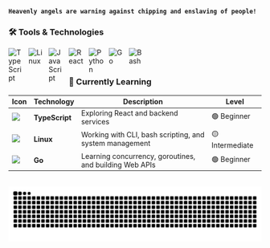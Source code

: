 **`Heavenly angels are warning against chipping and enslaving of people!`**

### 🛠️ Tools & Technologies

<img align="left" alt="TypeScript" width="30px" style="padding-right:10px;" src="https://cdn.jsdelivr.net/gh/devicons/devicon/icons/typescript/typescript-plain.svg" />
<img align="left" alt="Linux" width="30px" style="padding-right:10px;" src="https://cdn.jsdelivr.net/gh/devicons/devicon/icons/linux/linux-original.svg" />
<img align="left" alt="JavaScript" width="30px" style="padding-right:10px;" src="https://cdn.jsdelivr.net/gh/devicons/devicon/icons/javascript/javascript-plain.svg" />
<img align="left" alt="React" width="30px" style="padding-right:10px;" src="https://cdn.jsdelivr.net/gh/devicons/devicon/icons/react/react-original.svg" />
<img align="left" alt="Python" width="30px" style="padding-right:10px;" src="https://cdn.jsdelivr.net/gh/devicons/devicon/icons/python/python-plain.svg" />
<img align="left" alt="Go" width="30px" style="padding-right:10px;" src="https://cdn.jsdelivr.net/gh/devicons/devicon/icons/go/go-original.svg" />
<img align="left" alt="Bash" width="30px" style="padding-right:10px;" src="https://cdn.jsdelivr.net/gh/devicons/devicon/icons/bash/bash-original.svg" />

<br />
<br />

### 📘 Currently Learning

| Icon | Technology | Description | Level |
|------|------------|-------------|--------|
| <img src="https://cdn.jsdelivr.net/gh/devicons/devicon/icons/typescript/typescript-plain.svg" width="25px" /> | **TypeScript** | Exploring React and backend services | 🟢 Beginner |
| <img src="https://cdn.jsdelivr.net/gh/devicons/devicon/icons/linux/linux-original.svg" width="25px" /> | **Linux** | Working with CLI, bash scripting, and system management | 🟡 Intermediate |
| <img src="https://cdn.jsdelivr.net/gh/devicons/devicon/icons/go/go-original.svg" width="25px" /> | **Go** | Learning concurrency, goroutines, and building Web APIs | 🟢 Beginner |

<br />

<picture>
  <source media="(prefers-color-scheme: dark)" srcset="https://raw.githubusercontent.com/jrbemal/jrbemal/output/github-snake-dark.svg" />
  <source media="(prefers-color-scheme: light)" srcset="https://raw.githubusercontent.com/jrbemal/jrbemal/output/github-snake.svg" />
  <img alt="github-snake" src="https://raw.githubusercontent.com/jrbemal/jrbemal/output/github-snake.svg" />
</picture>
